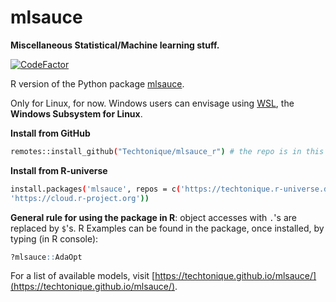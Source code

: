 # mlsauce 

**Miscellaneous Statistical/Machine learning stuff.**

[![CodeFactor](https://www.codefactor.io/repository/github/techtonique/mlsauce_r/badge)](https://www.codefactor.io/repository/github/techtonique/mlsauce_r)

R version of the Python package [mlsauce](https://github.com/Techtonique/mlsauce).

Only for Linux, for now. Windows users can envisage using [WSL](https://docs.microsoft.com/en-us/windows/wsl/install-win10), the **Windows Subsystem for Linux**.

**Install from GitHub**

```bash
remotes::install_github("Techtonique/mlsauce_r") # the repo is in this organization
```

**Install from R-universe**

```bash
install.packages('mlsauce', repos = c('https://techtonique.r-universe.dev',
'https://cloud.r-project.org'))
```

__General rule for using the package in R__:  object accesses with `.`'s are replaced by `$`'s. R Examples can be found in the package, once installed, by typing (in R console):

```R
?mlsauce::AdaOpt
```

For a list of available models, visit [https://techtonique.github.io/mlsauce/](https://techtonique.github.io/mlsauce/).

